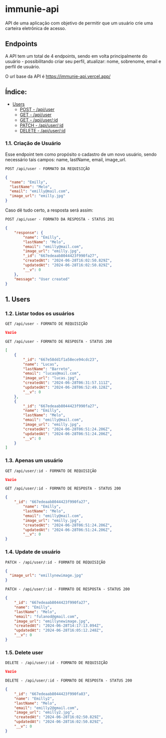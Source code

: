 # immunie-api
API de uma aplicação com objetivo de permitir que um usuário crie uma carteira eletrônica de acesso.

## **Endpoints**

A API tem um total de 4 endpoints, sendo em volta principalmente do usuário - possibilitando criar seu perfil, atualizar: nome, sobrenome, email e perfil de usuário.

O url base da API é https://immunie-api.vercel.app/

## Índice:

- [Users](#1-users)
  - [POST - /api/user](#11-criação-de-usuário)
  - [GET - /api/user](#12-listar-todos-os-usuários)
  - [GET - /api/user/:id](#13-apenas-um-usuário)
  - [PATCH - /api/user/:id](#14-update-de-usuário)
  - [DELETE - /api/user/:id](#15-delete-user)

### 1.1. **Criação de Usuário**

Esse endpoint tem como propósito o cadastro de um novo usuário, sendo necessário tais campos: name, lastName, email, image_url.

`POST /api/user - FORMATO DA REQUISIÇÃO`

```json
{
  "name": "Emilly",
  "lastName": "Melo",
  "email": "emilly@mail.com",
  "image_url": "emilly.jpg"
}
```

Caso dê tudo certo, a resposta será assim:

`POST /api/user - FORMATO DA RESPOSTA - STATUS 201`

```json
{
	"response": {
		"name": "Emilly",
		"lastName": "Melo",
		"email": "emilly@mail.com",
		"image_url": "emilly.jpg",
		"_id": "667edeaab8044423f990fa27",
		"createdAt": "2024-06-28T16:02:50.829Z",
		"updatedAt": "2024-06-28T16:02:50.829Z",
		"__v": 0
	},
	"message": "User created"
}
```
## 1. **Users**

### 1.2. **Listar todos os usuários**

`GET /api/user - FORMATO DE REQUISIÇÃO`

```json
Vazio
```

`GET /api/user - FORMATO DE RESPOSTA - STATUS 200`

```json
[
	{
		"_id": "667e58dd1f1a58ece94cdc23",
		"name": "Lucas",
		"lastName": "Barreto",
		"email": "lucas@mail.com",
		"image_url": "lucas.jpg",
		"createdAt": "2024-06-28T06:31:57.111Z",
		"updatedAt": "2024-06-28T06:52:49.128Z",
		"__v": 0
	},
	{
		"_id": "667edeaab8044423f990fa27",
		"name": "Emilly",
		"lastName": "Melo",
		"email": "emilly@mail.com",
		"image_url": "emilly.jpg",
		"createdAt": "2024-06-28T06:51:24.206Z",
		"updatedAt": "2024-06-28T06:51:24.206Z",
		"__v": 0
	}
]
```
### 1.3. **Apenas um usuário**

`GET /api/user/:id - FORMATO DE REQUISIÇÃO`

```json
Vazio
```

`GET /api/user/:id - FORMATO DE RESPOSTA - STATUS 200`

```json
{
    "_id": "667edeaab8044423f990fa27",
		"name": "Emilly",
		"lastName": "Melo",
		"email": "emilly@mail.com",
		"image_url": "emilly.jpg",
		"createdAt": "2024-06-28T06:51:24.206Z",
		"updatedAt": "2024-06-28T06:51:24.206Z",
		"__v": 0
}
```
### 1.4. **Update de usuário**

`PATCH - /api/user/:id - FORMATO DE REQUISIÇÃO`

```json
{
  "image_url": "emillynewimage.jpg"
}
```

`PATCH - /api/user/:id - FORMATO DE RESPOSTA - STATUS 200`

```json
{
	"_id": "667edeaab8044423f990fa27",
	"name": "Emilly",
	"lastName": "Melo",
	"email": "fulanod@gmail.com",
	"image_url": "emillynewimage.jpg",
	"createdAt": "2024-06-28T14:17:13.094Z",
	"updatedAt": "2024-06-28T16:05:12.248Z",
	"__v": 0
}
```
### 1.5. **Delete user**

`DELETE - /api/user/:id - FORMATO DE REQUISIÇÃO`

```json
Vazio
```

`DELETE - /api/user/:id - FORMATO DE RESPOSTA - STATUS 200`
```json
{
	"_id": "667edeaab8044423f990fa83",
	"name": "Emilly2",
	"lastName": "Melo",
	"email": "emilly2@gmail.com",
	"image_url": "emilly2.jpg",
	"createdAt": "2024-06-28T16:02:50.829Z",
	"updatedAt": "2024-06-28T16:02:50.829Z",
	"__v": 0
}
```
